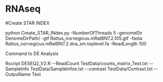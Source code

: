 # RNAseq
#Create STAR INDEX

python Create_STAR_INdex.py -NumberOfThreads 5 -genomeDir DenomeDirPath/ -gtf Rattus_norvegicus.mRatBN7.2.105.gtf -fasta Rattus_norvegicus.mRatBN7.2.dna_sm.toplevel.fa -ReadLength 100



Command to DE Analysis

Rscript DESEQ2_V2.R --ReadCount TestData/counts_matrix_Test.txt --SampleInfo TestData/SampleInfoe.txt --contrast TestData/Contraxt.txt --OutpuName Test


